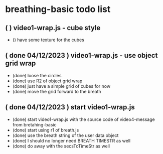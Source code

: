 # breathing-basic todo list

## ( ) video1-wrap.js - cube style
* () have some texture for the cubes

## ( done 04/12/2023 ) video1-wrap.js - use object grid wrap
* (done) loose the circles
* (done) use R2 of object grid wrap
* (done) just have a simple grid of cubes for now
* (done) move the grid forward to the breath

## ( done 04/12/2023 ) start video1-wrap.js
* (done) start video1-wrap.js with the source code of video4-message from bretahing-basic
* (done) start using r1 of breath.js
* (done) use the breath string of the user data object
* (done) I should no longer need BREATH TIMESTR as well
* (done) do away with the secsToTimeStr as well